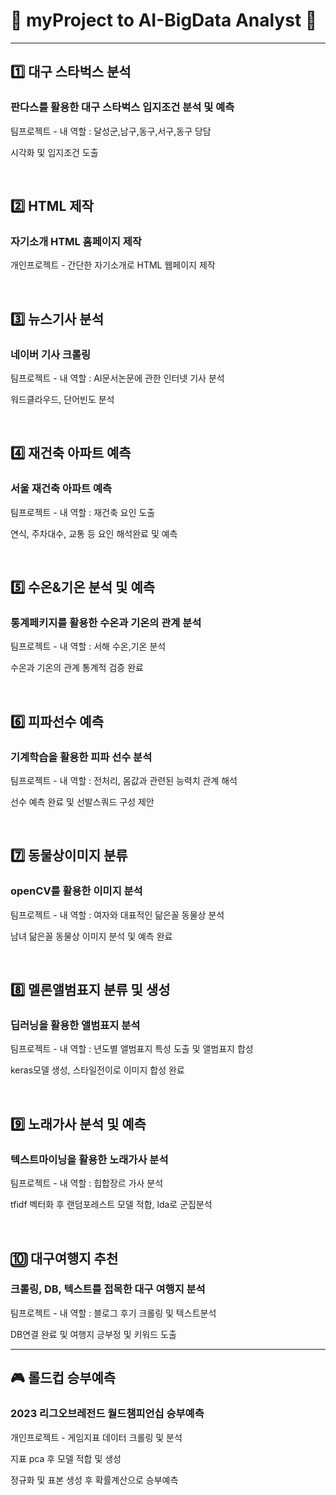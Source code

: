 # 🔹 myProject to __AI-BigData Analyst__ 🔹

 
----------------------------------------------------------
## :one: 대구 스타벅스 분석
### 판다스를 활용한 대구 스타벅스 입지조건 분석 및 예측
<p>팀프로젝트 - 내 역할 : 달성군,남구,동구,서구,동구 당담</p>
<p>시각화 및 입지조건 도출</p>
<br>

## :two: HTML 제작
### 자기소개 HTML 홈페이지 제작 
<p>개인프로젝트 - 간단한 자기소개로 HTML 웹페이지 제작</p>
<br>

## 3️⃣ 뉴스기사 분석
### 네이버 기사 크롤링
<p>팀프로젝트 - 내 역할 : AI문서논문에 관한 인터넷 기사 분석</p>
<p>워드클라우드, 단어빈도 분석</p>
<br>

## 4️⃣ 재건축 아파트 예측
### 서울 재건축 아파트 예측
<p>팀프로젝트 - 내 역할 : 재건축 요인 도출</p>
<p>연식, 주차대수, 교통 등 요인 해석완료 및 예측</p>
<br>

## 5️⃣ 수온&기온 분석 및 예측
### 통계페키지를 활용한 수온과 기온의 관계 분석
<p>팀프로젝트 - 내 역할 : 서해 수온,기온 분석</p>
<p>수온과 기온의 관계 통계적 검증 완료</p>
<br>

## 6️⃣ 피파선수 예측
### 기계학습을 활용한 피파 선수 분석
<p>팀프로젝트 - 내 역할 : 전처리, 몸값과 관련된 능력치 관계 해석</p>
<p>선수 예측 완료 및 선발스쿼드 구성 제안</p>
<br>

## 7️⃣ 동물상이미지 분류
### openCV를 활용한 이미지 분석
<p>팀프로젝트 - 내 역할 : 여자와 대표적인 닮은꼴 동물상 분석</p>
<p>남녀 닮은꼴 동물상 이미지 분석 및 예측 완료</p>
<br>

## 8️⃣ 멜론앨범표지 분류 및 생성
### 딥러닝을 활용한 앨범표지 분석
<p>팀프로젝트 - 내 역할 : 년도별 앨범표지 특성 도출 및 앨범표지 합성</p>
<p>keras모델 생성, 스타일전이로 이미지 합성 완료</p>
<br>

## 9️⃣ 노래가사 분석 및 예측
### 텍스트마이닝을 활용한 노래가사 분석
<p>팀프로젝트 - 내 역할 : 힙합장르 가사 분석</p>
<p>tfidf 벡터화 후 랜덤포레스트 모델 적합, lda로 군집분석</p>
<br>

## 🔟 대구여행지 추천
### 크롤링, DB, 텍스트를 접목한 대구 여행지 분석
<p>팀프로젝트 - 내 역할 : 블로그 후기 크롤링 및 텍스트분석</p>
<p>DB연결 완료 및 여행지 긍부정 및 키워드 도출</p>

----------------------------------------------------------
## 🎮 롤드컵 승부예측
### 2023 리그오브레전드 월드챔피언십 승부예측
<p>개인프로젝트 - 게임지표 데이터 크롤링 및 분석</p>
<p>지표 pca 후 모델 적합 및 생성</p>
<p>정규화 및 표본 생성 후 확률계산으로 승부예측</p>
